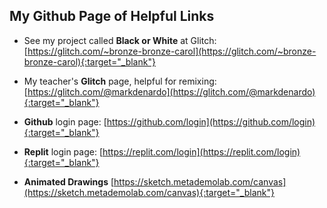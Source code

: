## My Github Page of Helpful Links


- See my project called **Black or White** at Glitch: [https://glitch.com/~bronze-bronze-carol](https://glitch.com/~bronze-bronze-carol){:target="_blank"}

 
  
- My teacher's **Glitch** page, helpful for remixing: [https://glitch.com/@markdenardo](https://glitch.com/@markdenardo){:target="_blank"}
 
 
 
- **Github** login page: [https://github.com/login](https://github.com/login){:target="_blank"} 
 
 
 
 
- **Replit** login page: [https://replit.com/login](https://replit.com/login){:target="_blank"}
 
 
 
 
- **Animated Drawings** [https://sketch.metademolab.com/canvas](https://sketch.metademolab.com/canvas){:target="_blank"}
 
 
 
 
